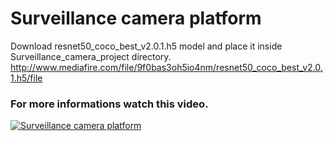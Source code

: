 # Surveillance camera platform

Download resnet50_coco_best_v2.0.1.h5 model and place it inside Surveillance_camera_project directory. http://www.mediafire.com/file/9f0bas3oh5io4nm/resnet50_coco_best_v2.0.1.h5/file 


### For more informations watch this video.</h3>

[![Surveillance camera platform](http://img.youtube.com/vi/ZxxlywMYHMc/0.jpg)](https://www.youtube.com/watch?v=ZxxlywMYHMc "Surveillance camera platform")

